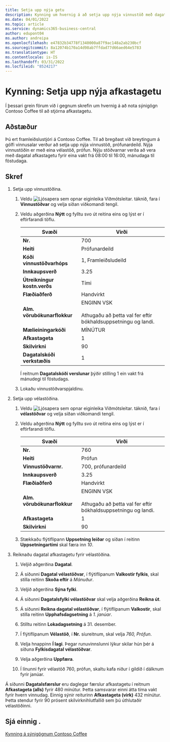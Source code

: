 ```yaml
---
title: Setja upp nýja getu
description: Kynning um hvernig á að setja upp nýja vinnustöð með dagatali afkastagetu fyrir eina vakt í Business Central.
ms.date: 04/01/2022
ms.topic: article
ms.service: dynamics365-business-central
author: edupont04
ms.author: andreipa
ms.openlocfilehash: e47832b34778f1340000a87f9ac148a2ab230bcf
ms.sourcegitcommit: 8a12074b170a14d98ab7ffdad77d66aed64e5783
ms.translationtype: HT
ms.contentlocale: is-IS
ms.lasthandoff: 03/31/2022
ms.locfileid: "8524217"
---
```

# <a name="walkthrough-set-up-new-capacity"></a>Kynning: Setja upp nýja afkastagetu

Í þessari grein förum við í gegnum skrefin um hvernig á að nota sýnigögn Contoso Coffee til að stjórna afkastagetu.  

## <a name="scenario"></a>Aðstæður

Þú ert framleiðslustjóri á Contoso Coffee. Til að bregðast við breytingum á gólfi vinnusalar verður að setja upp nýja vinnustöð, prófunardeild. Nýja vinnustöðin er með eina vélastöð, prófun. Nýju stöðvarnar verða að vera með dagatal afkastagetu fyrir eina vakt frá 08:00 til 16:00, mánudaga til föstudaga.  

## <a name="steps"></a>Skref

1. Setja upp vinnustöðina.

    1. Veldu ![Ljósapera sem opnar eiginleika Viðmótsleitar.](../media/ui-search/search_small.png "Segðu mér hvað þú vilt gera") táknið, fara í **Vinnustöðvar** og velja síðan viðkomandi tengil.  

    2. Veldu aðgerðina **Nýtt** og fylltu svo út reitina eins og lýst er í eftirfarandi töflu.  

        |Svæði  |Virði  |
        |---------|---------|
        |**Nr.** |700|
        |**Heiti** |Prófunardeild|
        |**Kóði vinnustöðvarhóps** |1, Framleiðsludeild|
        |**Innkaupsverð**|3.25|
        |**Útreikningur kostn.verðs**|Tími|
        |**Flæðiaðferð**|Handvirkt|
        |**Alm. vörubókunarflokkur**|ENGINN VSK</br></br>Athugaðu að þetta val fer eftir bókhaldsuppsetningu og landi.|
        |**Mælieiningarkóði** |MÍNÚTUR|
        |**Afkastageta** |1|
        |**Skilvirkni** |90|
        |**Dagatalskóði verkstæðis** |1|

        Í reitnum **Dagatalskóði verslunar** þýðir stilling 1 ein vakt frá mánudegi til föstudags.

    3. Lokaðu vinnustöðvarspjaldinu.

2. Setja upp vélastöðina.

    1. Veldu ![Ljósapera sem opnar eiginleika Viðmótsleitar.](../media/ui-search/search_small.png "Segðu mér hvað þú vilt gera") táknið, fara í **vélastöðvar** og velja síðan viðkomandi tengil.  

    2. Veldu aðgerðina **Nýtt** og fylltu svo út reitina eins og lýst er í eftirfarandi töflu.  

        |Svæði  |Virði  |
        |---------|---------|
        |**Nr.** |760|
        |**Heiti** |Prófun|
        |**Vinnustöðvarnr.** |700, prófunardeild|
        |**Innkaupsverð**|3.25|
        |**Flæðiaðferð**|Handvirkt|
        |**Alm. vörubókunarflokkur**|ENGINN VSK</br></br>Athugaðu að þetta val fer eftir bókhaldsuppsetningu og landi.|
        |**Afkastageta** |1|
        |**Skilvirkni** |90|
    3. Stækkaðu flýtiflipann **Uppsetning leiðar** og síðan í reitinn **Uppsetningartími** skal færa inn *10*.  

3. Reiknaðu dagatal afkastagetu fyrir vélastöðina.  

    1. Veljið aðgerðina **Dagatal**.  

    2. Á síðunni **Dagatal vélastöðvar**, í flýtiflipanum **Valkostir fylkis**, skal stilla reitinn **Skoða eftir** á *Mánuður*.  

    3. Veljið aðgerðina **Sýna fylki**.  

    4. Á síðunni **Dagatalsfylki vélastöðvar** skal velja aðgerðina **Reikna út**.  

    5. Á síðunni **Reikna dagatal vélastöðvar**, í flýtiflipanum **Valkostir**, skal stilla reitinn **Upphafsdagsetning** á *1. janúar*.  

    6. Stilltu reitinn **Lokadagsetning** á 31. desember.  

    7. Í flýtiflipanum **Vélastöð**, í **Nr.** síureitnum, skal velja *760, Prófun*.  

    8. Velja hnappinn **Í lagi**. Þegar runuvinnslunni lýkur skilar hún þér á síðuna **Fylkisdagatal vélastöðvar**.  

    9. Velja aðgerðina **Uppfæra**.  

    10. Í línunni fyrir vélastöð 760, prófun, skaltu kafa niður í gildið í dálknum fyrir janúar.  

Á síðunni **Dagatalsfærslur** eru daglegar færslur afkastagetu í reitnum **Afkastageta (alls)** fyrir 480 mínútur. Þetta samsvarar einni átta tíma vakt fyrir hvern vinnudag. Einnig sýnir reiturinn **Afkastageta (virk)** 432 mínútur. Þetta stendur fyrir 90 prósent skilvirknihlutfallið sem þú úthlutaðir vélastöðinni.  

## <a name="see-also"></a>Sjá einnig .

[Kynning á sýnigögnum Contoso Coffee](contoso-coffee-intro.md)  
